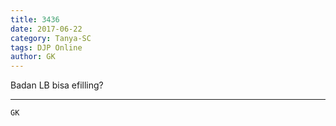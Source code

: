 ```yaml
---
title: 3436
date: 2017-06-22
category: Tanya-SC
tags: DJP Online
author: GK
---
```


Badan LB bisa efilling?

---



`GK`
